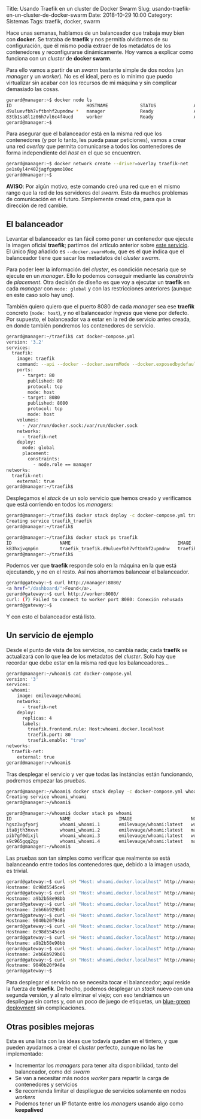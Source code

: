 Title: Usando Traefik en un cluster de Docker Swarm
Slug: usando-traefik-en-un-cluster-de-docker-swarm
Date: 2018-10-29 10:00
Category: Sistemas
Tags: traefik, docker, swarm



Hace unas semanas, hablamos de un balanceador que trabaja muy bien con **docker**. Se trataba de **traefik** y nos permitía olvidarnos de su configuración, que él mismo podía extraer de los metadatos de los contenedores y reconfigurarse dinámicamente. Hoy vamos a explicar como funciona con un *cluster* de **docker swarm**.

Para ello vamos a partir de un *swarm* bastante simple de dos nodos (un *manager* y un *worker*). No es el ideal, pero es lo mínimo que puedo virtualizar sin acabar con los recursos de mi máquina y sin complicar demasiado las cosas.

```bash
gerard@manager:~$ docker node ls
ID                            HOSTNAME            STATUS              AVAILABILITY        MANAGER STATUS      ENGINE VERSION
d9uluevfbh7vftbnhf2upmdnw *   manager             Ready               Active              Leader              18.06.1-ce
83tb1sa8l1z06h7vl6c4f4ucd     worker              Ready               Active                                  18.06.1-ce
gerard@manager:~$
```

Para asegurar que el balanceador está en la misma red que los contenedores (y por lo tanto, les pueda pasar peticiones), vamos a crear una red *overlay* que permita comunicarse a todos los contenedores de forma independiente del *host* en el que se encuentren.

```bash
gerard@manager:~$ docker network create --driver=overlay traefik-net
pe1s0yl4r402jagfgapmo10oc
gerard@manager:~$
```

**AVISO**: Por algún motivo, este comando creó una red que en el mismo rango que la red de los servidores del *swarm*. Esto da muchos problemas de comunicación en el futuro. Simplemente cread otra, para que la dirección de red cambie.

## El balanceador

Levantar el balanceador es tan fácil como poner un contenedor que ejecute la imagen oficial **traefik**; partimos del artículo anterior sobre [este servicio]({filename}/articles/un-balanceador-dinamico-para-docker-traefik.md). El único *flag* añadido es `--docker.swarmMode`, que es el que indica que el balanceador tiene que sacar los metadatos del *cluster swarm*.

Para poder leer la información del *cluster*, es condición necesaria que se ejecute en un *manager*. Ello lo podemos conseguir mediante las *constraints* de *placement*. Otra decisión de diseño es que voy a ejecutar un **traefik** en cada *manager* con `mode: global` y con las restricciones anteriores (aunque en este caso solo hay uno).

También quiero quiero que el puerto 8080 de cada *manager* sea ese **traefik** concreto (`mode: host`), y no el balanceador *ingress* que viene por defecto. Por supuesto, el balanceador va a estar en la red de servicio antes creada, en donde también pondremos los contenedores de servicio.

```bash
gerard@manager:~/traefik$ cat docker-compose.yml
version: '3.2'
services:
  traefik:
    image: traefik
    command: --api --docker --docker.swarmMode --docker.exposedbydefault=false
    ports:
      - target: 80
        published: 80
        protocol: tcp
        mode: host
      - target: 8080
        published: 8080
        protocol: tcp
        mode: host
    volumes:
      - /var/run/docker.sock:/var/run/docker.sock
    networks:
      - traefik-net
    deploy:
      mode: global
      placement:
        constraints:
          - node.role == manager
networks:
  traefik-net:
    external: true
gerard@manager:~/traefik$
```

Desplegamos el *stack* de un solo servicio que hemos creado y verificamos que está corriendo en todos los *managers*:

```bash
gerard@manager:~/traefik$ docker stack deploy -c docker-compose.yml traefik
Creating service traefik_traefik
gerard@manager:~/traefik$
```

```bash
gerard@manager:~/traefik$ docker stack ps traefik
ID                  NAME                                        IMAGE               NODE                DESIRED STATE       CURRENT STATE            ERROR               PORTS
k83hxjvqmp6n        traefik_traefik.d9uluevfbh7vftbnhf2upmdnw   traefik:latest      manager             Running             Running 12 minutes ago                     
gerard@manager:~/traefik$
```

Podemos ver que **traefik** responde solo en la máquina en la que está ejecutando, y no en el resto. Así nos ahorramos balancear el balanceador.

```bash
gerard@gateway:~$ curl http://manager:8080/
<a href="/dashboard/">Found</a>.
gerard@gateway:~$ curl http://worker:8080/
curl: (7) Failed to connect to worker port 8080: Conexión rehusada
gerard@gateway:~$
```

Y con esto el balanceador está listo.

## Un servicio de ejemplo

Desde el punto de vista de los servicios, no cambia nada; cada **traefik** se actualizará con lo que lea de los metadatos del *cluster*. Solo hay que recordar que debe estar en la misma red que los balanceadores...

```bash
gerard@manager:~/whoami$ cat docker-compose.yml
version: '3'
services:
  whoami:
    image: emilevauge/whoami
    networks:
      - traefik-net
    deploy:
      replicas: 4
      labels:
        traefik.frontend.rule: Host:whoami.docker.localhost
        traefik.port: 80
        traefik.enable: "true"
networks:
  traefik-net:
    external: true
gerard@manager:~/whoami$
```

Tras desplegar el servicio y ver que todas las instáncias están funcionando, podremos empezar las pruebas.

```bash
gerard@manager:~/whoami$ docker stack deploy -c docker-compose.yml whoami
Creating service whoami_whoami
gerard@manager:~/whoami$
```

```bash
gerard@manager:~/whoami$ docker stack ps whoami
ID                  NAME                  IMAGE                      NODE                DESIRED STATE       CURRENT STATE             ERROR               PORTS
hgsz3vgfyorj        whoami_whoami.1       emilevauge/whoami:latest   worker              Running             Running 30 minutes ago
ita8jth3nxvn        whoami_whoami.2       emilevauge/whoami:latest   manager             Running             Running 22 minutes ago
pib7gf0dixjl        whoami_whoami.3       emilevauge/whoami:latest   worker              Running             Running 2 minutes ago
s9c965gqq2gy        whoami_whoami.4       emilevauge/whoami:latest   manager             Running             Running 2 minutes ago
gerard@manager:~/whoami$
```

Las pruebas son tan simples como verificar que realmente se está balanceando entre todos los contenedores que, debido a la imagen usada, es trivial.

```bash
gerard@gateway:~$ curl -sH "Host: whoami.docker.localhost" http://manager/ | grep Hostname
Hostname: 8c98d5545ce6
gerard@gateway:~$ curl -sH "Host: whoami.docker.localhost" http://manager/ | grep Hostname
Hostname: a9b2b58e98bb
gerard@gateway:~$ curl -sH "Host: whoami.docker.localhost" http://manager/ | grep Hostname
Hostname: 2eb66b929b01
gerard@gateway:~$ curl -sH "Host: whoami.docker.localhost" http://manager/ | grep Hostname
Hostname: 9040b20f948e
gerard@gateway:~$ curl -sH "Host: whoami.docker.localhost" http://manager/ | grep Hostname
Hostname: 8c98d5545ce6
gerard@gateway:~$ curl -sH "Host: whoami.docker.localhost" http://manager/ | grep Hostname
Hostname: a9b2b58e98bb
gerard@gateway:~$ curl -sH "Host: whoami.docker.localhost" http://manager/ | grep Hostname
Hostname: 2eb66b929b01
gerard@gateway:~$ curl -sH "Host: whoami.docker.localhost" http://manager/ | grep Hostname
Hostname: 9040b20f948e
gerard@gateway:~$
```

Para desplegar el servicio no se necesita tocar el balanceador; aquí reside la fuerza de **traefik**. De hecho, podemos desplegar un *stack* nuevo con una segunda versión, y al rato eliminar el viejo; con eso tendríamos un despliegue sin cortes y, con un poco de juego de etiquetas, un [blue-green deployment]({filename}/articles/despliegues-sin-corte-de-servicio-blue-green-deployments.md) sin complicaciones.

## Otras posibles mejoras

Esta es una lista con las ideas que todavía quedan en el tintero, y que pueden ayudarnos a crear el *cluster* perfecto, aunque no las he implementado:

* Incrementar los *managers* para tener alta disponibilidad, tanto del balanceador, como del *swarm*
* Se van a necesitar más nodos *worker* para repartir la carga de contenedores y servicios
* Se recomienda limitar el despliegue de servicios solamente en nodos *workers*
* Podemos tener un IP flotante entre los *managers* usando algo como **keepalived**
